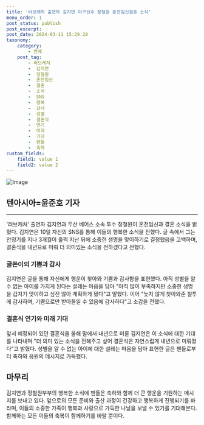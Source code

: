 ```yaml
---
title: '러브캐처 출연자 김지연 야구선수 정철원 혼전임신결혼 소식'
menu_order: 1
post_status: publish
post_excerpt: 
post_date: 2024-03-11 15:29:28
taxonomy:
    category:
        - 연예
    post_tag:
        - 러브캐처
        -  김지연
        -  정철원
        -  혼전임신
        -  결혼
        -  소식
        -  SNS
        -  행복
        -  감사
        -  성별
        -  결혼식
        -  연기
        -  미래
        -  기대
        -  팬들
        -  축하
custom_fields:
    field1: value 1
    field2: value 2
---
```


![Image](https://mimgnews.pstatic.net/image/312/2024/03/11/0000652836_001_20240311073601370.jpg?type=w540)

## 텐아시아=윤준호 기자
---
'러브캐처' 출연자 김지연과 두산 베어스 소속 투수 정철원이 혼전임신과 결혼 소식을 밝혔다. 김지연은 10일 자신의 SNS를 통해 이들의 행복한 소식을 전했다. 글 속에서 그는 안정기를 지나 3개월이 훌쩍 지난 뒤에 소중한 생명을 맞이하기로 결정했음을 고백하며, 결혼식을 내년으로 미뤄 더 의미있는 소식을 전하겠다고 전했다.
### 글쓴이의 기쁨과 감사
김지연은 글을 통해 자신에게 행운이 찾아와 기쁨과 감사함을 표현했다. 아직 성별을 알 수 없는 아이를 가지게 된다는 설레는 마음을 담아 "아직 많이 부족하지만 소중한 생명을 갑자기 맞이하고 싶진 않아 계획하게 됐다"고 말했다. 이어 "늦지 않게 찾아와준 철투에 감사하며, 기쁨으로만 받아들일 수 있음에 감사하다"고 소감을 전했다.
### 결혼식 연기와 미래 기대
앞서 예정되어 있던 결혼식을 올해 말에서 내년으로 미룬 김지연은 이 소식에 대한 기대를 나타내며 "더 의미 있는 소식을 전해주고 싶어 결혼식은 자연스럽게 내년으로 미뤄졌다"고 밝혔다. 성별을 알 수 없는 아이에 대한 설레는 마음을 담아 표현한 글은 팬들로부터 축하와 응원의 메시지로 가득했다.
## 마무리
김지연과 정철원부부의 행복한 소식에 팬들은 축하와 함께 더 큰 행운을 기원하는 메시지를 보내고 있다. 앞으로의 모든 준비와 출산 과정이 건강하고 행복하게 진행되기를 바라며, 이들의 소중한 가족이 행복과 사랑으로 가득한 나날을 보낼 수 있기를 기대해본다. 함께하는 모든 이들의 축복이 함께하기를 바랄 뿐이다.
